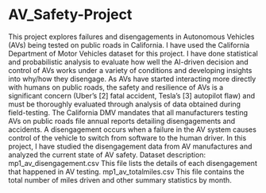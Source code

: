 # AV_Safety-Project


This project explores failures and disengagements in Autonomous Vehicles (AVs) being tested on public
roads in California. I have used the California Department of Motor Vehicles dataset for this
project. I have done statistical and probabilistic analysis to evaluate how well the AI-driven decision and
control of AVs works under a variety of conditions and developing insights into why/how they
disengage.
As AVs have started interacting more directly with humans on public roads, the safety and resilience of
AVs is a significant concern (Uber’s [2] fatal accident, Tesla’s [3] autopilot flaw) and must be thoroughly
evaluated through analysis of data obtained during field-testing.
The California DMV mandates that all manufacturers testing AVs on public roads file annual reports
detailing disengagements and accidents. A disengagement occurs when a failure in the AV system
causes control of the vehicle to switch from software to the human driver.
In this project, I have studied the disengagement data from AV manufactures and analyzed the current
state of AV safety.
Dataset description:
mp1_av_disengagement.csv
This file lists the details of each disengagement that happened in AV testing.
mp1_av_totalmiles.csv
This file contains the total number of miles driven and other summary statistics by month.
